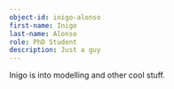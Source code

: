 ```yaml
---
object-id: inigo-alonso
first-name: Inigo
last-name: Alonso
role: PhD Student
description: Just a guy
---
```

Inigo is into modelling and other cool stuff.
